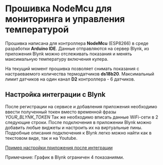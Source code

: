 # Прошивка NodeMcu для мониторинга и управления температурой

Прошивка написана для контроллера **NodeMcu** (ESP8266) в среде разработки **Arduino IDE**.
Данные отправляются на сервер Blynk, из приложения Blynk можно отслеживать показания
и менять максимальную температуру включения кулера.

На текущий момент прошивка позволяет снимать показания с настраеваемого количества термодатчиков **ds18b20**.
Максимальный лимит датчиков на один канал **D2** контроллера - 6 датчиков.

## Настройка интеграции с Blynk
После регистрации на сервисе и добавления приложения необходимо ввести полученный токен вместо временной фразы *YOUR_BLYNK_TOKEN*
Так же необходимо вписать данные WiFi-сети в 2 следующие строки.
После подключения в приложении Blynk можно добавить любые виджеты и настроить их на виртуальные пины.
Подробные описания подключения к Blynk легко можно найти как в текстовом виде, так и на Youtube.

[Пример настройки приложения после интеграции](https://techmeat.net/images/growbox2.gif)

Примечание: График в Blynk ограничен 4 показаниями.
